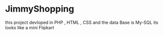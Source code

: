 # JimmyShopping


this project devloped in PHP , HTML , CSS and the data Base is My-SQL
its looks like a mini Flipkart 
